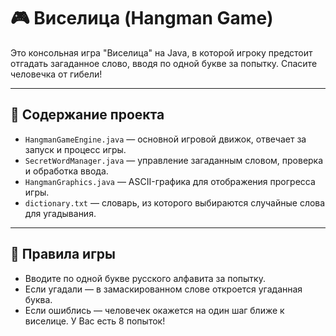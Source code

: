 # 🎮 Виселица (Hangman Game)

Это консольная игра "Виселица" на Java, в которой игроку предстоит отгадать загаданное слово, вводя по одной букве за попытку. Спасите человечка от гибели!

---

## 📂 Содержание проекта
- `HangmanGameEngine.java` — основной игровой движок, отвечает за запуск и процесс игры.
- `SecretWordManager.java` — управление загаданным словом, проверка и обработка ввода.
- `HangmanGraphics.java` — ASCII-графика для отображения прогресса игры.
- `dictionary.txt` — словарь, из которого выбираются случайные слова для угадывания.

---

## 🎯 Правила игры
- Вводите по одной букве русского алфавита за попытку.
- Если угадали — в замаскированном слове откроется угаданная буква.
- Если ошиблись — человечек окажется на один шаг ближе к виселице. У Вас есть 8 попыток!

